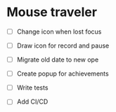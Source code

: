 # Mouse traveler
- [ ] Change icon when lost focus
- [ ] Draw icon for record and pause
- [ ] Migrate old date to new ope
- [ ] Create popup for achievements
- [ ] Write tests
- [ ] Add CI/CD
  